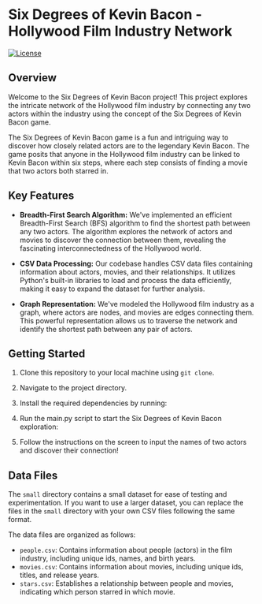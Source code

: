 # Six Degrees of Kevin Bacon - Hollywood Film Industry Network

[![License](https://img.shields.io/badge/license-MIT-blue.svg)](https://opensource.org/licenses/MIT)

## Overview

Welcome to the Six Degrees of Kevin Bacon project! This project explores the intricate network of the Hollywood film industry by connecting any two actors within the industry using the concept of the Six Degrees of Kevin Bacon game.

The Six Degrees of Kevin Bacon game is a fun and intriguing way to discover how closely related actors are to the legendary Kevin Bacon. The game posits that anyone in the Hollywood film industry can be linked to Kevin Bacon within six steps, where each step consists of finding a movie that two actors both starred in.

## Key Features

- **Breadth-First Search Algorithm:** We've implemented an efficient Breadth-First Search (BFS) algorithm to find the shortest path between any two actors. The algorithm explores the network of actors and movies to discover the connection between them, revealing the fascinating interconnectedness of the Hollywood world.

- **CSV Data Processing:** Our codebase handles CSV data files containing information about actors, movies, and their relationships. It utilizes Python's built-in libraries to load and process the data efficiently, making it easy to expand the dataset for further analysis.

- **Graph Representation:** We've modeled the Hollywood film industry as a graph, where actors are nodes, and movies are edges connecting them. This powerful representation allows us to traverse the network and identify the shortest path between any pair of actors.
## Getting Started

1. Clone this repository to your local machine using `git clone`.

2. Navigate to the project directory.

3. Install the required dependencies by running:
4.  Run the main.py script to start the Six Degrees of Kevin Bacon exploration:
5. Follow the instructions on the screen to input the names of two actors and discover their connection!

## Data Files

The `small` directory contains a small dataset for ease of testing and experimentation. If you want to use a larger dataset, you can replace the files in the `small` directory with your own CSV files following the same format.

The data files are organized as follows:
- `people.csv`: Contains information about people (actors) in the film industry, including unique ids, names, and birth years.
- `movies.csv`: Contains information about movies, including unique ids, titles, and release years.
- `stars.csv`: Establishes a relationship between people and movies, indicating which person starred in which movie.
